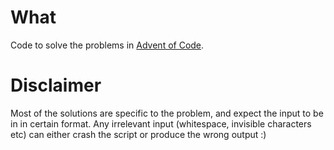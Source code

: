 # What
Code to solve the problems in [Advent of Code][adventofcode].

# Disclaimer
Most of the solutions are specific to the problem, and expect the input to be in in certain format.
Any irrelevant input (whitespace, invisible characters etc) can either crash the script or produce the wrong output :)

[adventofcode]: http://adventofcode.com/
